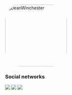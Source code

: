 <div>
<img align="top" alt="DeanWinchester" height="200" style="border-radius:50px;" src="https://external-content.duckduckgo.com/iu/?u=https%3A%2F%2Fpa1.narvii.com%2F6523%2F542ab950a55e11aa9132f6c74be43d0aad8b8b95_hq.gif&f=1&nofb=1">
<!--<img align="right" alt="Eve-anime" height="400" style="border-radius:50px;" src="https://external-content.duckduckgo.com/iu/?u=https%3A%2F%2F78.media.tumblr.com%2F54a15216a9d68a77347dc3c2e414e678%2Ftumblr_muul8sAMIe1sladr5o1_500.gif&f=1&nofb=1">-->
</div>

<div> 
  <h3> Social networks</h3>
  <a href="Pegar link do linkedin" target="_blank"><img src="https://img.shields.io/badge/-LinkedIn-%230077B5?style=for-the-badge&logo=linkedin&logoColor=white" target="_blank"></a>
  <a href = "mailto:lucas.mateus.dbarros@gmail.com"><img src="https://img.shields.io/static/v1?style=for-the-badge&message=Gmail&color=EA4335&logo=Gmail&logoColor=FFFFFF&label=" target="_blank"></a>
  <a href="https://instagram.com/lucas_mb16" target="_blank"><img src="https://img.shields.io/badge/-Instagram-%23E4405F?style=for-the-badge&logo=instagram&logoColor=white" target="_blank"></a>
</div>
